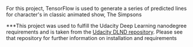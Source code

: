 
For this project, TensorFlow is used to generate a series of predicted lines for character's in classic animated show, The Simpsons


***This project was used to fulfill the Udacity Deep Learning nanodegree requirements and is taken from 
the [Udacity DLND repository](https://github.com/udacity/deep-learning/tree/master/tv-script-generation). 
Please see that repository for further information on installation and requirements

